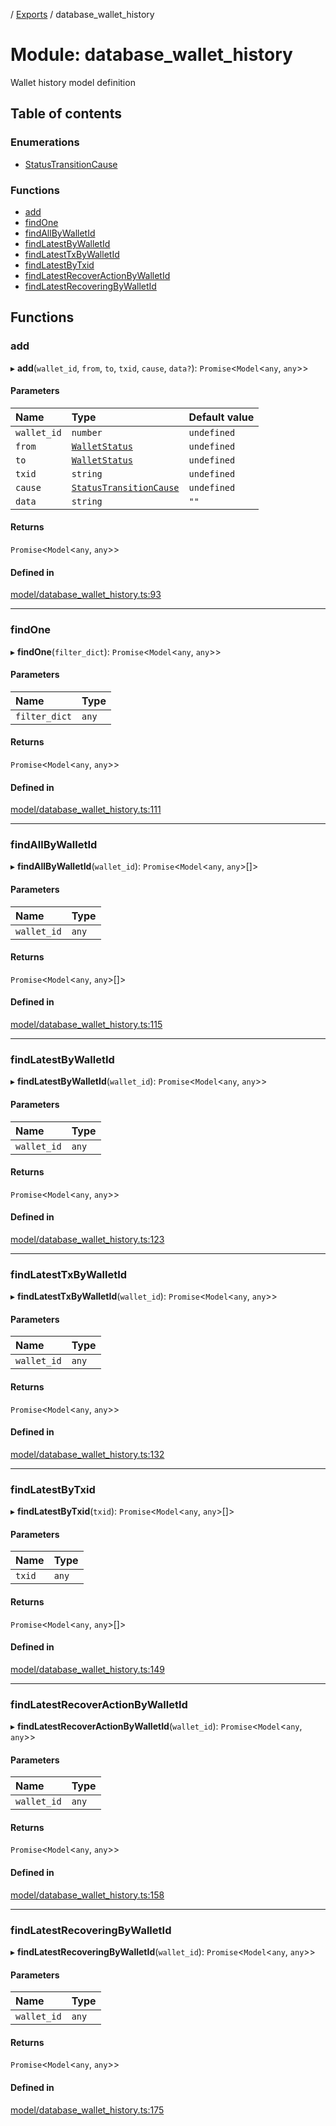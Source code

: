 [](../README.md) / [Exports](../modules.md) / database\_wallet\_history

# Module: database\_wallet\_history

Wallet history model definition

## Table of contents

### Enumerations

- [StatusTransitionCause](../enums/database_wallet_history.StatusTransitionCause.md)

### Functions

- [add](database_wallet_history.md#add)
- [findOne](database_wallet_history.md#findone)
- [findAllByWalletId](database_wallet_history.md#findallbywalletid)
- [findLatestByWalletId](database_wallet_history.md#findlatestbywalletid)
- [findLatestTxByWalletId](database_wallet_history.md#findlatesttxbywalletid)
- [findLatestByTxid](database_wallet_history.md#findlatestbytxid)
- [findLatestRecoverActionByWalletId](database_wallet_history.md#findlatestrecoveractionbywalletid)
- [findLatestRecoveringByWalletId](database_wallet_history.md#findlatestrecoveringbywalletid)

## Functions

### add

▸ **add**(`wallet_id`, `from`, `to`, `txid`, `cause`, `data?`): `Promise`<`Model`<`any`, `any`\>\>

#### Parameters

| Name | Type | Default value |
| :------ | :------ | :------ |
| `wallet_id` | `number` | `undefined` |
| `from` | [`WalletStatus`](../enums/database_wallet.WalletStatus.md) | `undefined` |
| `to` | [`WalletStatus`](../enums/database_wallet.WalletStatus.md) | `undefined` |
| `txid` | `string` | `undefined` |
| `cause` | [`StatusTransitionCause`](../enums/database_wallet_history.StatusTransitionCause.md) | `undefined` |
| `data` | `string` | `""` |

#### Returns

`Promise`<`Model`<`any`, `any`\>\>

#### Defined in

[model/database_wallet_history.ts:93](https://github.com/ieigen/eigen_service/blob/b52d034/src/model/database_wallet_history.ts#L93)

___

### findOne

▸ **findOne**(`filter_dict`): `Promise`<`Model`<`any`, `any`\>\>

#### Parameters

| Name | Type |
| :------ | :------ |
| `filter_dict` | `any` |

#### Returns

`Promise`<`Model`<`any`, `any`\>\>

#### Defined in

[model/database_wallet_history.ts:111](https://github.com/ieigen/eigen_service/blob/b52d034/src/model/database_wallet_history.ts#L111)

___

### findAllByWalletId

▸ **findAllByWalletId**(`wallet_id`): `Promise`<`Model`<`any`, `any`\>[]\>

#### Parameters

| Name | Type |
| :------ | :------ |
| `wallet_id` | `any` |

#### Returns

`Promise`<`Model`<`any`, `any`\>[]\>

#### Defined in

[model/database_wallet_history.ts:115](https://github.com/ieigen/eigen_service/blob/b52d034/src/model/database_wallet_history.ts#L115)

___

### findLatestByWalletId

▸ **findLatestByWalletId**(`wallet_id`): `Promise`<`Model`<`any`, `any`\>\>

#### Parameters

| Name | Type |
| :------ | :------ |
| `wallet_id` | `any` |

#### Returns

`Promise`<`Model`<`any`, `any`\>\>

#### Defined in

[model/database_wallet_history.ts:123](https://github.com/ieigen/eigen_service/blob/b52d034/src/model/database_wallet_history.ts#L123)

___

### findLatestTxByWalletId

▸ **findLatestTxByWalletId**(`wallet_id`): `Promise`<`Model`<`any`, `any`\>\>

#### Parameters

| Name | Type |
| :------ | :------ |
| `wallet_id` | `any` |

#### Returns

`Promise`<`Model`<`any`, `any`\>\>

#### Defined in

[model/database_wallet_history.ts:132](https://github.com/ieigen/eigen_service/blob/b52d034/src/model/database_wallet_history.ts#L132)

___

### findLatestByTxid

▸ **findLatestByTxid**(`txid`): `Promise`<`Model`<`any`, `any`\>[]\>

#### Parameters

| Name | Type |
| :------ | :------ |
| `txid` | `any` |

#### Returns

`Promise`<`Model`<`any`, `any`\>[]\>

#### Defined in

[model/database_wallet_history.ts:149](https://github.com/ieigen/eigen_service/blob/b52d034/src/model/database_wallet_history.ts#L149)

___

### findLatestRecoverActionByWalletId

▸ **findLatestRecoverActionByWalletId**(`wallet_id`): `Promise`<`Model`<`any`, `any`\>\>

#### Parameters

| Name | Type |
| :------ | :------ |
| `wallet_id` | `any` |

#### Returns

`Promise`<`Model`<`any`, `any`\>\>

#### Defined in

[model/database_wallet_history.ts:158](https://github.com/ieigen/eigen_service/blob/b52d034/src/model/database_wallet_history.ts#L158)

___

### findLatestRecoveringByWalletId

▸ **findLatestRecoveringByWalletId**(`wallet_id`): `Promise`<`Model`<`any`, `any`\>\>

#### Parameters

| Name | Type |
| :------ | :------ |
| `wallet_id` | `any` |

#### Returns

`Promise`<`Model`<`any`, `any`\>\>

#### Defined in

[model/database_wallet_history.ts:175](https://github.com/ieigen/eigen_service/blob/b52d034/src/model/database_wallet_history.ts#L175)
